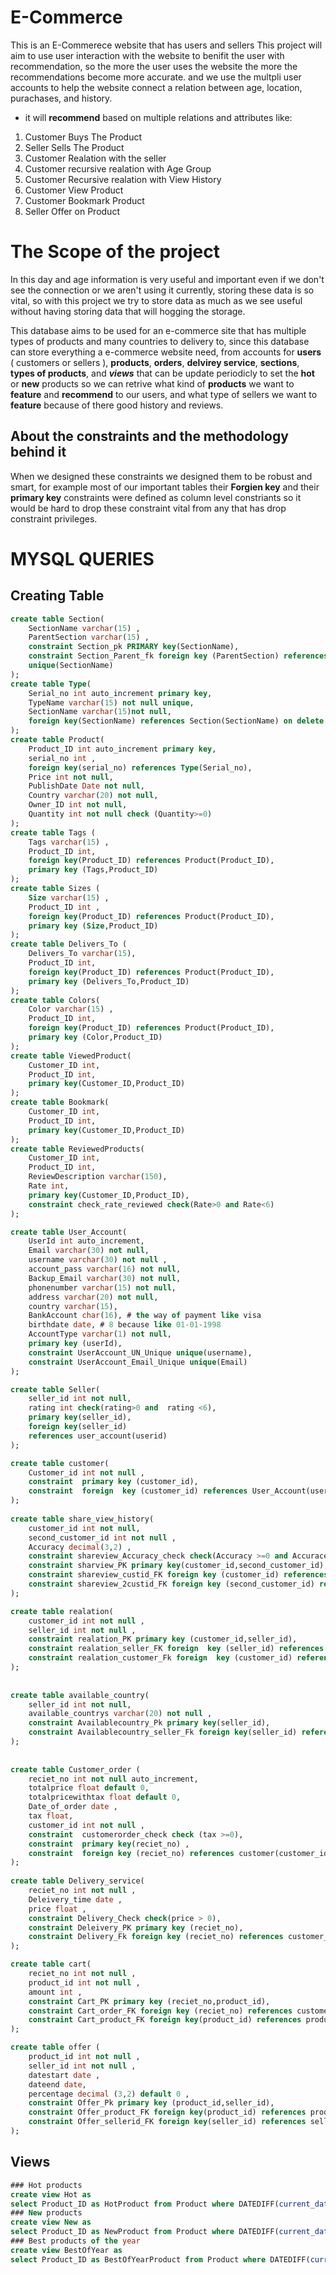 # E-Commerce 
This is an E-Commerece website that has users and  sellers This project will aim to use user interaction with the website to benifit the user with recommendation, so the more the user
uses the website the more the recommendations become more accurate.
and we use the multpli user accounts to help the website connect a relation between age, location, purachases, and history.

+ it will __recommend__ based on multiple  relations and attributes like:
1. Customer Buys The Product 
2. Seller Sells The Product 
3. Customer Realation with the seller 
1. Customer recursive realation with Age Group
1. Customer Recursive realation with View History
1. Customer View Product 
1. Customer Bookmark Product
1. Seller Offer on Product 

# The Scope of the project 
In this day and age information is very useful and important even if we don't see the connection
or we aren't using it currently, storing these data is so vital, so with this project we try to
store data as much as we see useful without having storing data that will hogging the storage.

This database aims to be used for an e-commerce site that has multiple types of products and 
many countries to delivery to, since this database can store everything a e-commerce website 
need, from accounts for __users__ ( customers or sellers ), __products__, __orders__, __delvirey service__,
__sections__, __types of products__, and __*views*__ that can be update periodicly to set the __hot__ or 
__new__ products so we can retrive what kind of __products__ we want to __feature__ and __recommend__ to 
our users, and what type of sellers we want to __feature__ because of there good history and reviews.

## About the constraints and the methodology behind it
When we designed these constraints we designed them to be robust and smart, for example most of our 
important tables their __Forgien key__ and their __primary key__ constraints were defined as column level
constriants so it would be hard to drop these constraint vital from any that has drop constraint privileges.

# MYSQL QUERIES
## Creating Table 
``` sql
create table Section(
    SectionName varchar(15) ,
    ParentSection varchar(15) ,
    constraint Section_pk PRIMARY key(SectionName),
    constraint Section_Parent_fk foreign key (ParentSection) references Section(SectionName),
    unique(SectionName)
);
create table Type(
    Serial_no int auto_increment primary key,
    TypeName varchar(15) not null unique,
    SectionName varchar(15)not null,
    foreign key(SectionName) references Section(SectionName) on delete cascade
);
create table Product(
    Product_ID int auto_increment primary key,
    serial_no int ,
    foreign key(serial_no) references Type(Serial_no),
    Price int not null,
    PublishDate Date not null,
    Country varchar(20) not null,
    Owner_ID int not null,
    Quantity int not null check (Quantity>=0)
);
create table Tags (
    Tags varchar(15) ,
    Product_ID int,
    foreign key(Product_ID) references Product(Product_ID),
    primary key (Tags,Product_ID)
);
create table Sizes (
    Size varchar(15) ,
    Product_ID int ,
    foreign key(Product_ID) references Product(Product_ID),
    primary key (Size,Product_ID)
);
create table Delivers_To (
    Delivers_To varchar(15),
    Product_ID int,
    foreign key(Product_ID) references Product(Product_ID),
    primary key (Delivers_To,Product_ID)
);
create table Colors(
    Color varchar(15) ,
    Product_ID int,
    foreign key(Product_ID) references Product(Product_ID),
    primary key (Color,Product_ID)
);
create table ViewedProduct(
    Customer_ID int,
    Product_ID int,
    primary key(Customer_ID,Product_ID)
);
create table Bookmark(
    Customer_ID int,
    Product_ID int,
    primary key(Customer_ID,Product_ID)
);
create table ReviewedProducts(
    Customer_ID int,
    Product_ID int,
    ReviewDescription varchar(150),
    Rate int,
    primary key(Customer_ID,Product_ID),
    constraint check_rate_reviewed check(Rate>0 and Rate<6)
);

create table User_Account(
    UserId int auto_increment,
    Email varchar(30) not null,
    username varchar(30) not null ,
    account_pass varchar(16) not null,
    Backup_Email varchar(30) not null,
    phonenumber varchar(15) not null,
    address varchar(20) not null,
    country varchar(15),
    BankAccount char(16), # the way of payment like visa
    birthdate date, # 8 because like 01-01-1998
    AccountType varchar(1) not null,
    primary key (userId),
    constraint UserAccount_UN_Unique unique(username),
    constraint UserAccount_Email_Unique unique(Email)
);

create table Seller(
    seller_id int not null,
    rating int check(rating>0 and  rating <6),
    primary key(seller_id),
    foreign key(seller_id) 
    references user_account(userid)
);

create table customer(
    Customer_id int not null ,
    constraint  primary key (customer_id),
    constraint  foreign  key (customer_id) references User_Account(userId)
);
		
create table share_view_history(
    customer_id int not null,
    second_customer_id int not null ,
    Accuracy decimal(3,2) ,
    constraint shareview_Accuracy_check check(Accuracy >=0 and Accurace <=1), 
    constraint sharview_PK primary key(customer_id,second_customer_id),
    constraint shareview_custid_FK foreign key (customer_id) references customer(customer_id),
    constraint shareview_2custid_FK foreign key (second_customer_id) references customer(customer_id)
);

create table realation(
    customer_id int not null ,
    seller_id int not null ,
    constraint realation_PK primary key (customer_id,seller_id),
    constraint realation_seller_FK foreign  key (seller_id) references Seller(Seller_id),
    constraint realation_customer_Fk foreign  key (customer_id) references customer(customer_id)
);
		
		
create table available_country(
    seller_id int not null,
    available_countrys varchar(20) not null ,
    constraint Availablecountry_Pk primary key(seller_id),
    constraint Availablecountry_seller_Fk foreign key(seller_id) references seller(seller_id)
);
		
		
create table Customer_order (
    reciet_no int not null auto_increment,
    totalprice float default 0,
    totalpricewithtax float default 0,
    Date_of_order date ,
    tax float,
    customer_id int not null ,
    constraint  customerorder_check check (tax >=0),
    constraint  primary key(reciet_no) ,
    constraint  foreign key (reciet_no) references customer(customer_id)
);
		
create table Delivery_service(
    reciet_no int not null ,
    Deleivery_time date ,
    price float ,
    constraint Delivery_Check check(price > 0),
    constraint Deleivery_PK primary key (reciet_no),
    constraint Delivery_Fk foreign key (reciet_no) references customer_order(reciet_no)
);

create table cart(
    reciet_no int not null ,
    product_id int not null ,
    amount int ,
    constraint Cart_PK primary key (reciet_no,product_id),
    constraint Cart_order_FK foreign key (reciet_no) references customer_order(reciet_no),
    constraint Cart_product_FK foreign key(product_id) references product(product_id)
);

create table offer ( 
    product_id int not null ,
    seller_id int not null ,
    datestart date ,
    dateend date,
    percentage decimal (3,2) default 0 ,
    constraint Offer_Pk primary key (product_id,seller_id),
    constraint Offer_product_FK foreign key(product_id) references product(product_id),
    constraint Offer_sellerid_FK foreign key(seller_id) references seller(seller_id)
);
```
## Views
```SQl
### Hot products
create view Hot as
select Product_ID as HotProduct from Product where DATEDIFF(current_date,product.PublishDate)<120;
### New products
create view New as
select Product_ID as NewProduct from Product where DATEDIFF(current_date,product.PublishDate)<30;
### Best products of the year
create view BestOfYear as
select Product_ID as BestOfYearProduct from Product where DATEDIFF(current_date,product.PublishDate)<365;
